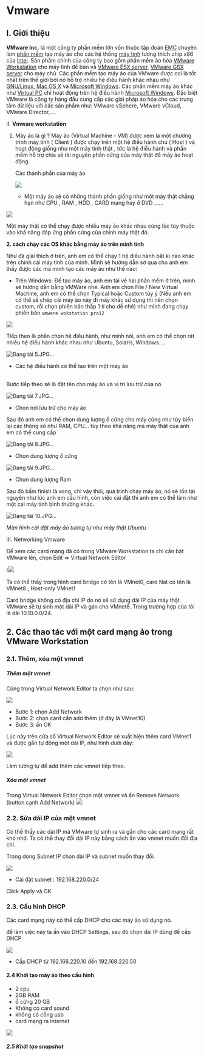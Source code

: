 # Vmware

 I. **Giới thiệu**
 -
 **VMware Inc.** là một công ty phần mềm lớn vốn thuộc tập đoàn [EMC](https://vi.wikipedia.org/wiki/EMC_Corporation "EMC Corporation") chuyên làm [phần mềm](https://vi.wikipedia.org/wiki/Ph%E1%BA%A7n_m%E1%BB%81m "Phần mềm") tạo máy ảo cho các hệ thống [máy tính](https://vi.wikipedia.org/wiki/M%C3%A1y_t%C3%ADnh "Máy tính") tương thích chip x86 của [Intel](https://vi.wikipedia.org/wiki/Intel "Intel"). Sản phẩm chính của công ty bao gồm phần mềm ảo hóa [VMware Workstation](https://vi.wikipedia.org/w/index.php?title=VMware_Workstation&action=edit&redlink=1 "VMware Workstation (trang chưa được viết)") cho máy tình để bàn và [VMware ESX server](https://vi.wikipedia.org/w/index.php?title=VMware_ESX_server&action=edit&redlink=1 "VMware ESX server (trang chưa được viết)"), [VMware GSX server](https://vi.wikipedia.org/w/index.php?title=VMware_GSX_server&action=edit&redlink=1 "VMware GSX server (trang chưa được viết)") cho máy chủ. Các phần mềm tạo máy ảo của VMware được coi là tốt nhất trên thế giới bởi nó hỗ trợ nhiều hệ điều hành khác nhau như [GNU/Linux](https://vi.wikipedia.org/wiki/Linux "Linux"), [Mac OS X](https://vi.wikipedia.org/wiki/Mac_OS_X "Mac OS X") và [Microsoft Windows](https://vi.wikipedia.org/wiki/Microsoft_Windows). Các phần mềm máy ảo khác như [Virtual PC](https://vi.wikipedia.org/w/index.php?title=Virtual_PC&action=edit&redlink=1 "Virtual PC (trang chưa được viết)") chỉ hoạt động trên hệ điều hành [Microsoft Windows](https://vi.wikipedia.org/wiki/Microsoft_Windows "Microsoft Windows"). Đặc biệt VMware là công ty hàng đầu cung cấp các giải pháp ảo hóa cho các trung tâm dữ liệu với các sản phẩm như: VMware vSphere, VMware vCloud, VMware Director,....


II. **Vmware workstation** 

 1. Máy ảo là gì ?
    Máy ảo (Virtual Machine - VM) được xem là một chương trình máy tính ( Client ) được chạy trên một hệ điều hành chủ ( Host ) và hoạt động giống như một máy tính thật , tức  là hệ điều hành và phần mềm hỗ trợ chia sẻ tài nguyên phần cứng của máy thật để máy ảo hoạt động.
    
    Các thành phần của máy ảo  

    ![](https://imgur.com/a/YTFYDkt)

    - Một máy ảo sẽ có những thành phần giống như một máy thật chẳng hạn như  CPU , RAM , HDD , CARD  mạng hay ổ DVD ......
    

![](https://i.imgur.com/XJCJb6d.png) 

Một máy thật có thể chạy được nhiều máy ảo khác nhau cùng lúc tùy thuộc vào khả năng đáp ứng phần cứng của chính máy thật đó.

**2. cách chạy các OS khác bằng máy ảo trên mính tính**

 Như đã giải thích ở trên, anh em có thể chạy 1 hệ điều hành bất kì nào khác trên chính cái máy tính của mình. Mình sẽ hướng dẫn sơ qua cho anh em thấy được các mà mình tạo các máy ảo như thế nào:

- Trên Windows:
Để tạo máy ảo, anh em tải về hai phần mềm ở trên, mình sẽ hướng dẫn bằng VMWare nhé.
 Anh em chọn File / New Virtual Machine, anh em có thể chọn Typical hoặc Custom tùy ý (Nếu anh em có thể sẽ chép cái máy ảo này đi máy khác sử dụng thì nên chọn custom, rồi chọn phiên bản thấp 1 tí cho dễ nhé)
 như mình đang chạy phiên bản `vmware wokstation pro12`  
  

![](https://i.imgur.com/BSXOSvo.png)

Tiếp theo là phần chọn hệ điều hành, như mình nói, anh em có thể chọn rát nhiều hệ điều hành khác nhau như Ubuntu, Solaris, Windows....  
  

![Đang tải 5.JPG…](https://photo2.tinhte.vn/data/attachment-files/2018/10/4440479_5.jpg "5.JPG")

-	Các hệ điều hành có thể tạo trên một máy ảo  
​

Bước tiếp theo sẽ là đặt tên cho máy ảo và vị trí lưu trữ của nó  
  

![Đang tải 7.JPG…](https://photo2.tinhte.vn/data/attachment-files/2018/10/4440481_7.jpg "7.JPG")  

-	Chọn nơi lưu trữ cho máy ảo​

Sau đó anh em có thể chọn dung lượng ổ cứng cho máy cũng như tùy biến lại các thông số như RAM, CPU... tùy theo khả năng mà máy thật của anh em có thể cung cấp  
  

![Đang tải 8.JPG…](https://photo2.tinhte.vn/data/attachment-files/2018/10/4440482_8.jpg "8.JPG")

-	Chọn dung lượng ổ cứng  
  
![Đang tải 9.JPG…](https://photo2.tinhte.vn/data/attachment-files/2018/10/4440483_9.jpg "9.JPG")​
-	Chọn dung lượng Ram 

Sau đó bấm finish là xong, chỉ vậy thôi, quá trình chạy máy ảo, nó sẽ tốn tài nguyên như lúc anh em cấu hình, còn việc cài đặt thì anh em có thể làm như một cái máy tính bình thường khác.  
  
![Đang tải 10.JPG…](https://photo2.tinhte.vn/data/attachment-files/2018/10/4440484_10.jpg "10.JPG")  

_Màn hình cài đặt máy ảo tương tự như máy thật Ubuntu_​

III. Networking Vmware

Để xem các card mạng đã có trong VMware Workstation ta chỉ cần bật VMware lên, chọn Edit => Virtual Network Editor

!![](https://i.imgur.com/ZLzcEsW.png)

Ta có thể thấy trong hình card bridge có tên là VMnet0, card Nat có tên là VMnet8 , Host-only VMnet1

Card bridge không có địa chỉ IP do nó sẽ sử dụng dải IP của máy thật. VMware sẽ tự sinh một dải IP và gán cho VMnet8. Trong trường hợp của tôi là dải 10.10.0.0/24.

## 2. Các thao tác với một card mạng ảo trong VMware Workstation

### 2.1. Thêm, xóa một vmnet

##### Thêm một vmnet

Cũng trong Virtual Network Editor ta chọn như sau:

![](https://i.imgur.com/HOhmzkr.png)

-   Bước 1: chọn Add Network
-   Bước 2: chọn card cần add thêm (ở đây là VMnet10)
-   Bước 3: ấn OK

Lúc này trên cửa sổ Virtual Network Editor sẽ xuất hiện thêm card VMnet1 và được gắn tự động một dải IP, như hình dưới đây:

![](https://i.imgur.com/nog7IBA.png)

Làm tương tự để add thêm các vmnet tiếp theo.

##### Xóa một vmnet

Trong Virtual Network Editor chọn một vmnet và ấn Remove Network (button cạnh Add Network)
![](![](https://i.imgur.com/e6GoDz1.png))

### 2.2. Sửa dải IP của một vmnet

Có thể thấy các dải IP mà VMware tự sinh ra và gắn cho các card mạng rất khó nhớ. Ta có thể thay đổi dải IP này bằng cách ấn vào vmnet muốn đổi địa chỉ.

Trong dòng Subnet IP chọn dải IP và subnet muốn thay đổi.

![](https://i.imgur.com/nog7IBA.png)

- Cài đặt subnet : 192.168.220.0/24

Click Apply và OK

### 2.3. Cấu hình DHCP

Các card mạng này có thể cấp DHCP cho các máy ảo sử dụng nó.

để làm việc này ta ấn vào DHCP Settings, sau đó chọn dải IP dùng để cấp DHCP

![](https://i.imgur.com/ynbSglH.png)

- Cấp DHCP 	 từ 192.168.220.10 đến 192.168.220.50 

#### 2.4 Khởi tạo máy ảo theo cấu hình 

- 2 cpu
- 2GB RAM
- ổ cứng 20 GB
- Không có card sound
- không có cổng usb	
-  card mạng ra internet

![](https://i.imgur.com/6fqMhOl.png)

##### 2.5 Khởi tạo snapshot 

<!--stackedit_data:
eyJoaXN0b3J5IjpbLTEzMzc0MTgwMDMsLTE0NzE0NTg1ODgsLT
EzODk1MjA5LDkxNjY3MTI3NCwtMTAxNjQyOTExNCwtMTEyNjA1
MDk1MywtMjcxMTI3MDUxLDIwMzg1NDAyNjIsMjA0OTkxNDk4OC
wyOTk3MDk1NTUsMjA0MDI5NzYyMl19
-->